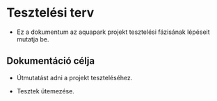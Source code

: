 # Tesztelési terv

- Ez a dokumentum az aquapark projekt tesztelési fázisának lépéseit mutatja be.

## Dokumentáció célja

- Útmutatást adni a projekt teszteléséhez.

- Tesztek ütemezése.
